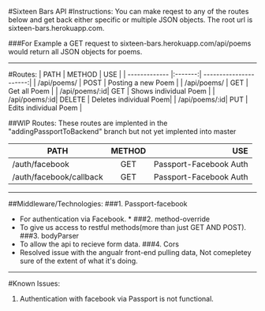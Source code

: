 #Sixteen Bars API
#Instructions:
You can make reqest to any of the routes below and get back either specific or multiple JSON objects. The root url is sixteen-bars.herokuapp.com.

###For Example
 a GET request to sixteen-bars.herokuapp.com/api/poems would return all JSON objects for poems.

---
#Routes:
| PATH          |  METHOD | USE                    |
| ------------- |:-------:| ----------------------:|
| /api/poems/   | POST    | Posting a new Poem     |
| /api/poems/   | GET     | Get all Poem           |
| /api/poems/:id| GET     | Shows individual Poem  |
| /api/poems/:id| DELETE  | Deletes individual Poem|
| /api/poems/:id| PUT     | Edits individual Poem  |

##WIP Routes:
These routes are implented in the "addingPassportToBackend" branch but not yet implented into master

| PATH                   | METHOD | USE                     |
| ---------------------- |:------:| -----------------------:|
| /auth/facebook         | GET    | Passport-Facebook Auth  |
| /auth/facebook/callback| GET    | Passport-Facebook Auth  |
---
##Middleware/Technologies:
###1. Passport-facebook
  * For authentication via Facebook. *
###2. method-override
  * To give us access to restful methods(more than just GET AND POST).
###3. bodyParser
  * To allow the api to recieve form data.
###4. Cors
  * Resolved issue with the angualr front-end pulling data, Not comepletey sure of the extent of what it's doing.
---

#Known Issues:

1. Authentication with facebook via Passport is not functional.
